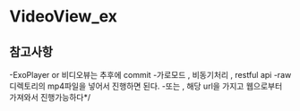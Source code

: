 # VideoView_ex

## 참고사항
-ExoPlayer or 비디오뷰는 추후에 commit
-가로모드 , 비동기처리 , restful api
-raw 디렉토리의 mp4파일을 넣어서 진행하면 된다.
-또는 , 해당 url을 가지고 웹으로부터 가져와서 진행가능하다*/
